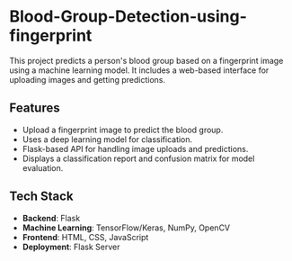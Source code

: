 # Blood-Group-Detection-using-fingerprint

This project predicts a person's blood group based on a fingerprint image using a machine learning model. It includes a web-based interface for uploading images and getting predictions.

## Features
- Upload a fingerprint image to predict the blood group.
- Uses a deep learning model for classification.
- Flask-based API for handling image uploads and predictions.
- Displays a classification report and confusion matrix for model evaluation.

## Tech Stack
- **Backend**: Flask
- **Machine Learning**: TensorFlow/Keras, NumPy, OpenCV
- **Frontend**: HTML, CSS, JavaScript
- **Deployment**: Flask Server
